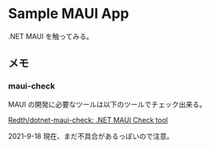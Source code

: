 # Sample MAUI App

.NET MAUI を触ってみる。

## メモ

### maui-check

MAUI の開発に必要なツールは以下のツールでチェック出来る。

[Redth/dotnet-maui-check: .NET MAUI Check tool](https://github.com/Redth/dotnet-maui-check)

2021-9-18 現在、まだ不具合があるっぽいので注意。
